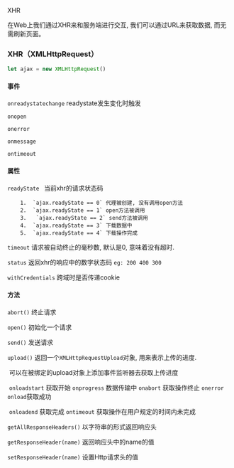 XHR

在Web上我们通过XHR来和服务端进行交互, 我们可以通过URL来获取数据, 而无需刷新页面。

### XHR（XMLHttpRequest）

```javascript
let ajax = new XMLHttpRequest()
```

#### 事件

`onreadystatechange`  readystate发生变化时触发

`onopen`

`onerror`

`onmessage`

`ontimeout`

#### 属性

`readyState `   当前xhr的请求状态码

  		1.  `ajax.readyState == 0` 代理被创建, 没有调用open方法 
  		2.  `ajax.readyState == 1` open方法被调用
  		3.   `ajax.readyState == 2` send方法被调用
  		4.  `ajax.readyState == 3` 下载数据中
  		5.  `ajax.readyState == 4` 下载操作完成

`timeout` 请求被自动终止的毫秒数, 默认是0, 意味着没有超时.

`status` 返回xhr的响应中的数字状态码 `eg: 200 400 300`

`withCredentials`  跨域时是否传递cookie

#### 方法

`abort()`  终止请求

`open()` 初始化一个请求

`send()` 发送请求

`upload()` 返回一个`XMLHttpRequestUpload`对象, 用来表示上传的进度. 

​	可以在被绑定的upload对象上添加事件监听器去获取上传进度

​	 `onloadstart` 获取开始 `onprogress` 数据传输中 `onabort` 获取操作终止 `onerror` `onload`获取成功

​	`onloadend` 获取完成 `ontimeout` 获取操作在用户规定的时间内未完成

`getAllResponseHeaders()` 以字符串的形式返回响应头

`getResponseHeader(name)`  返回响应头中的name的值

`setResponseHeader(name)` 设置Http请求头的值

